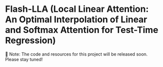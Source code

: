 # Flash-LLA (Local Linear Attention: An Optimal Interpolation of Linear and Softmax Attention for Test-Time Regression)

🚧 Note: The code and resources for this project will be released soon. Please stay tuned!
